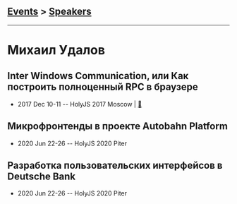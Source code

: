 ## [Events](../README.md) > [Speakers](../speakers.md)
---

# Михаил Удалов

## Inter Windows Communication, или Как построить полноценный RPC в браузере
- 2017 Dec 10-11 -- HolyJS 2017 Moscow  | [:notebook:](https://assets.ctfassets.net/nn534z2fqr9f/2xgcdLIDG4WWWy0ai4ySyO/e8ddb12c228eae67c1b6c9ef267a351b/Udalov_HolyJS_v3.pdf)  
## Микрофронтенды в проекте Autobahn Platform
- 2020 Jun 22-26 -- HolyJS 2020 Piter    
## Разработка пользовательских интерфейсов в Deutsche Bank
- 2020 Jun 22-26 -- HolyJS 2020 Piter    
